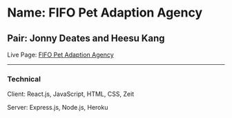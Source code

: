 # Name: FIFO Pet Adaption Agency

## Pair: Jonny Deates and Heesu Kang

Live Page: [FIFO Pet Adaption Agency](https://fifo-pet-adoption-agency.now.sh/)

-----------------------

### Technical

Client: React.js, JavaScript, HTML, CSS, Zeit

Server: Express.js, Node.js, Heroku
